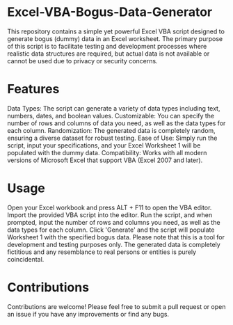 # Excel-VBA-Bogus-Data-Generator
This repository contains a simple yet powerful Excel VBA script designed to generate bogus (dummy) data in an Excel worksheet. The primary purpose of this script is to facilitate testing and development processes where realistic data structures are required, but actual data is not available or cannot be used due to privacy or security concerns.

# Features
Data Types: The script can generate a variety of data types including text, numbers, dates, and boolean values.
Customizable: You can specify the number of rows and columns of data you need, as well as the data types for each column.
Randomization: The generated data is completely random, ensuring a diverse dataset for robust testing.
Ease of Use: Simply run the script, input your specifications, and your Excel Worksheet 1 will be populated with the dummy data.
Compatibility: Works with all modern versions of Microsoft Excel that support VBA (Excel 2007 and later).
# Usage
Open your Excel workbook and press ALT + F11 to open the VBA editor.
Import the provided VBA script into the editor.
Run the script, and when prompted, input the number of rows and columns you need, as well as the data types for each column.
Click 'Generate' and the script will populate Worksheet 1 with the specified bogus data.
Please note that this is a tool for development and testing purposes only. The generated data is completely fictitious and any resemblance to real persons or entities is purely coincidental.

# Contributions
Contributions are welcome! Please feel free to submit a pull request or open an issue if you have any improvements or find any bugs.
